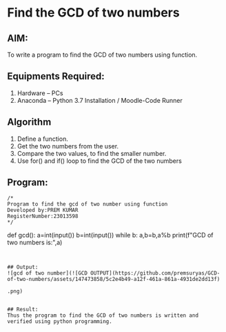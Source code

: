 # Find the GCD of two numbers

## AIM:
To write a program to find the GCD of two numbers using function.

## Equipments Required:
1. Hardware – PCs
2. Anaconda – Python 3.7 Installation / Moodle-Code Runner

## Algorithm
1. Define a function.
2. Get the two numbers from the user.
3. Compare the two values, to find the smaller number.
4. Use for() and if() loop to find the GCD of the two numbers

## Program:
```
/*
Program to find the gcd of two number using function
Developed by:PREM KUMAR 
RegisterNumber:23013598  
*/
```
def gcd():
  a=int(input())
  b=int(input())
  while b:
    a,b=b,a%b
  print(f"GCD of two numbers is:",a)
```


## Output:
![gcd of two number](![GCD OUTPUT](https://github.com/premsuryas/GCD-of-two-numbers/assets/147473858/5c2e4b49-a12f-461a-861a-4931de2dd13f)

.png)


## Result:
Thus the program to find the GCD of two numbers is written and verified using python programming.
